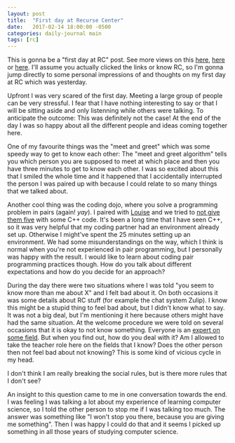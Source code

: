 ```yaml
---
layout: post
title:  "First day at Recurse Center"
date:   2017-02-14 18:00:00 -0500
categories: daily-journal main
tags: [rc]
---
```

This is gonna be a "first day at RC" post. See more views on this [here](https://taravancil.com/blog/recurse-center-day-1/), [here](http://jvns.ca/blog/2013/09/30/hacker-school-day-1-messing-around-with-the-stack-in-c/) or [here](https://mike-heaton.com/def-init-self-place-recursecenter-batch-f216-6c3553417615). I'll assume you actually clicked the links or know RC, so I'm gonna jump directly to some personal impressions of and thoughts on my first day at RC which was yesterday.

Upfront I was very scared of the first day. Meeting a large group of people can be very stressful. I fear that I have nothing interesting to say or that I will be sitting aside and only listenning while others were talking. To anticipate the outcome: This was definitely not the case! At the end of the day I was so happy about all the different people and ideas coming together here.

One of my favourite things was the "meet and greet" which was some speedy way to get to know each other: The "meet and greet algorithm" tells you which person you are supposed to meet at which place and then you have three minutes to get to know each other. I was so excited about this that I smiled the whole time and it happened that I accidentally interrupted the person I was paired up with because I could relate to so many things that we talked about.

Another cool thing was the coding dojo, where you solve a programming problem in pairs (again! *yay*). I paired with [Louise](https://github.com/LouiseBC) and we tried to [not give them five](https://www.codewars.com/kata/dont-give-me-five/) with some C++ code. It's been a long time that I have seen C++, so it was very helpful that my coding partner had an environment already set up. Otherwise I might've spent the 25 minutes setting up an environment. We had some misunderstandings on the way, which I think is normal when you're not experienced in pair programming, but I personally was happy with the result. I would like to learn about coding pair programming practices though. How do you talk about different expectations and how do you decide for an approach?

During the day there were two situations where I was told "you seem to know more than me about X" and I felt bad about it. On both occasions it was some details about RC stuff (for example the chat system Zulip). I know this might be a stupid thing to feel bad about, but I didn't know what to say. It was not a big deal, but I'm mentioning it here because others might have had the same situation. At the welcome procedure we were told on several occasions that it is okay to not know something. Everyone is an [expert on some field](https://medium.com/@alecbarrett/the-relative-expert-412ab0828a68). But when you find out, how do you deal with it? Am I allowed to take the teacher role here on the fields that I know? Does the other person then not feel bad about not knowing? This is some kind of vicious cycle in my head.

I don't think I am really breaking the social rules, but is there more rules that I don't see?

An insight to this question came to me in one conversation towards the end. I was feeling I was talking a lot about my experience of learning computer science, so I told the other person to stop me if I was talking too much. The answer was something like "I won't stop you there, because you are giving me something". Then I was happy I could do that and it seems I picked up something in all those years of studying computer science.
